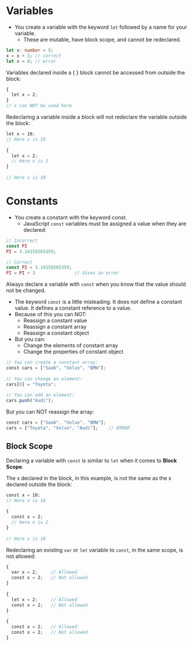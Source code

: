 # Variables
* You create a variable with the keyword `let` followed by a name for your variable.
	* These are mutable, have block scope, and cannot be redeclared.

```typescript
let x: number = 5;
x = x + 3; // correct
let x = 8; // error

```

Variables declared inside a { } block cannot be accessed from outside the block:
```typescript
{  
  let x = 2;  
}  
// x can NOT be used here
```

Redeclaring a variable inside a block will not redeclare the variable outside the block:
```typescript
let x = 10;  
// Here x is 10  
  
{  
  let x = 2;  
  // Here x is 2  
}  
  
// Here x is 10
```

# Constants
* You create a constant with the keyword const.
	* JavaScript `const` variables must be assigned a value when they are declared:

```typescript
// Incorrect
const PI
PI = 3.14159265359;
```

```TypeScript
// Correct
const PI = 3.14159265359;
PI = PI + 3               // Gives an error
```

Always declare a variable with `const` when you know that the value should not be changed.

* The keyword `const` is a little misleading. It does not define a constant value. It defines a constant reference to a value.
* Because of this you can NOT:
	* Reassign a constant value
	* Reassign a constant array
	* Reassign a constant object
* But you can:
	* Change the elements of constant array
	* Change the properties of constant object

```typescript
// You can create a constant array:  
const cars = ["Saab", "Volvo", "BMW"];  
  
// You can change an element:  
cars[0] = "Toyota";  
  
// You can add an element:  
cars.push("Audi");
```

But you can NOT reassign the array:
```typescript
const cars = ["Saab", "Volvo", "BMW"];
cars = ["Toyota", "Volvo", "Audi"];    // ERROR
```

## Block Scope
Declaring a variable with `const` is similar to `let` when it comes to **Block Scope**.

The x declared in the block, in this example, is not the same as the x declared outside the block:
```typescript
const x = 10;  
// Here x is 10  
  
{  
  const x = 2;  
  // Here x is 2  
}  
  
// Here x is 10
```

Redeclaring an existing `var` or `let` variable to `const`, in the same scope, is not allowed:
```typescript
{
  var x = 2;     // Allowed
  const x = 2;   // Not allowed
}
  
{  
  let x = 2;     // Allowed
  const x = 2;   // Not allowed
}  
  
{  
  const x = 2;   // Allowed
  const x = 2;   // Not allowed
}
```
